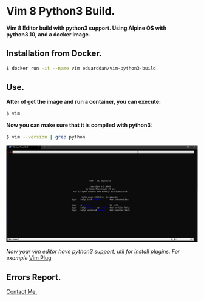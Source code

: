 # Vim 8 Python3 Build.

__Vim 8 Editor build with python3 support. Using Alpine OS with python3.10, and a docker image.__


## Installation from Docker.

```bash
$ docker run -it --name vim eduarddan/vim-python3-build
```

## Use.

__After of get the image and run a container, you can execute:__

```bash
$ vim
```

__Now you can make sure that it is compiled with python3:__

```bash
$ vim --version | grep python
```

![vim-image](./img/vim-image.png)

_Now your vim editor have python3 support, util for install plugins. For example_ [Vim Plug](https://github.com/junegunn/vim-plug)


## Errors Report.
<a href="mailto:eduarygp@gmail.com" target="_blank" rel="norreferer">Contact Me.</a>